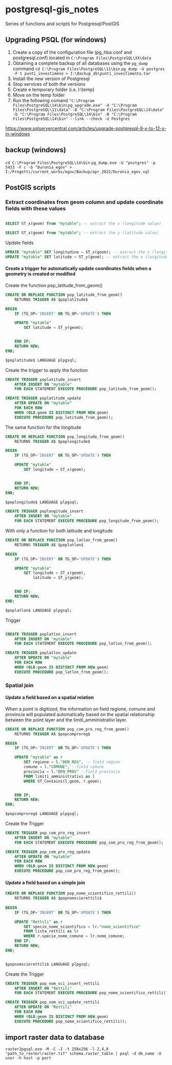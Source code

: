 # postgresql-gis_notes
Series of functions and scripts for Postgresql/PostGIS
## Upgrading PSQL (for windows)
1) Create a copy of the configuration file (pg_hba.conf and postgresql.conf) located in `C:\Program Files\PostgreSQL\XX\data`
2) Obtaining a complete backup of all databases using the `pg_dump` command
`cd C:\Program Files\PostgreSQL\11\bin`
`pg_dump -U postgres -F t punti_investimeno > I:\Backup_db\punti_investimento.tar`
3) Install the new version of Postgresql
4) Stop services of both the versions
5) Create e temporary folder (i.e. I:\temp)
6) Move on the temp folder
7) Run the following comand `"C:\Program Files\PostgreSQL\14\bin\pg_upgrade.exe" -d "C:\Program Files\PostgreSQL\11\data" -D "C:\Program Files\PostgreSQL\14\data" -b "C:\Program Files\PostgreSQL\14\bin" -B "C:\Program Files\PostgreSQL\14\bin" --link --check -U Postgres`

https://www.sqlservercentral.com/articles/upgrade-postgresql-9-x-to-12-x-in-windows

## backup (windows)
`cd C:\Program Files\PostgreSQL\14\bin`
`pg_dump.exe -U "postgres" -p 5433 -F c -b "Duronia_egov" > I:/Progetti/current_works/egov/Backup/apr_2022/Duronia_egov.sql`

## PostGIS scripts
### Extract coordinates from geom column and update coordinate fields with these values

```sql

SELECT ST_x(geom) from "mytable"; -- extract the x (longitude value)

SELECT ST_x(geom) from "mytable"; -- extract the y (latitude value)
```
Update fields

```sql
UPDATE "mytable" SET longitudine = ST_x(geom); -- extract the x (longitude value)
UPDATE "mytable" SET latitude = ST_y(geom); -- extract the x (longitude value

```

#### Create a trigger for automatically update coordinates fields when a geometry is created or modified

Create the function pop_latitude_from_geom()
```sql
CREATE OR REPLACE FUNCTION pop_latitude_from_geom()
	RETURNS TRIGGER AS $poplatitude$

BEGIN
	IF (TG_OP='INSERT' OR TG_OP='UPDATE') THEN

	UPDATE "mytable"
		SET latitude = ST_y(geom);


	END IF;
	RETURN NEW;
END;

$poplatitude$ LANGUAGE plpgsql;
```

Create the trigger to apply the function

```sql
CREATE TRIGGER poplatitude_insert
	AFTER INSERT ON "mytable"
	FOR EACH STATEMENT EXECUTE PROCEDURE pop_latitude_from_geom();

CREATE TRIGGER poplatitude_update
	AFTER UPDATE ON "mytable"
	FOR EACH ROW
	WHEN (OLD.geom IS DISTINCT FROM NEW.geom)
	EXECUTE PROCEDURE pop_latitude_from_geom();
```

The same function for the longitude
```sql
CREATE OR REPLACE FUNCTION pop_longitude_from_geom()
	RETURNS TRIGGER AS $poplongitude$

BEGIN
	IF (TG_OP='INSERT' OR TG_OP='UPDATE') THEN

	UPDATE "mytable"
		SET longitude = ST_x(geom);


	END IF;
	RETURN NEW;
END;

$poplongitude$ LANGUAGE plpgsql;

CREATE TRIGGER poplongitude_insert
	AFTER INSERT ON "mytable"
	FOR EACH STATEMENT EXECUTE PROCEDURE pop_longitude_from_geom();

```


With only a function for both latitude and longitude

```sql
CREATE OR REPLACE FUNCTION pop_latlon_from_geom()
	RETURNS TRIGGER AS $poplatlon$

BEGIN
	IF (TG_OP='INSERT' OR TG_OP='UPDATE') THEN

	UPDATE "mytable"
		SET longitude = ST_x(geom),
			latitude = ST_y(geom);


	END IF;
	RETURN NEW;
END;

$poplatlon$ LANGUAGE plpgsql;
```

Trigger

```sql

CREATE TRIGGER poplatlon_insert
	AFTER INSERT ON "mytable"
	FOR EACH STATEMENT EXECUTE PROCEDURE pop_latlon_from_geom();

CREATE TRIGGER poplatlon_update
	AFTER UPDATE ON "mytable"
	FOR EACH ROW
	WHEN (OLD.geom IS DISTINCT FROM NEW.geom)
	EXECUTE PROCEDURE pop_latlon_from_geom();
```
### Spatial join
#### Update a field based on a spatial relation

When a point is digitized, the information on field regione, comune and provincia will populated automatically based on the spatial relationship between the point layer and the limiti_amministrativi layer.

```sql
CREATE OR REPLACE FUNCTION pop_com_pro_reg_from_geom()
	RETURNS TRIGGER AS $popcomproreg$

BEGIN
	IF (TG_OP='INSERT' OR TG_OP='UPDATE') THEN

	UPDATE "mytable" as r
		SET regione = l."DEN_REG", -- field region
		comune = l."COMUNE", --field comune
		provincia = l."DEN_PROV" --field provincia
		FROM limiti_amministrativi as l
		WHERE ST_Contains(l.geom, r.geom);


	END IF;
	RETURN NEW;
END;

$popcomproreg$ LANGUAGE plpgsql;
```
Create the Trigger
```sql
CREATE TRIGGER pop_com_pro_reg_insert
	AFTER INSERT ON "mytable"
	FOR EACH STATEMENT EXECUTE PROCEDURE pop_com_pro_reg_from_geom();

CREATE TRIGGER pop_com_pro_reg_update
	AFTER UPDATE ON "mytable"
	FOR EACH ROW
	WHEN (OLD.geom IS DISTINCT FROM NEW.geom)
	EXECUTE PROCEDURE pop_com_pro_reg_from_geom();
```

#### Update a field based on a simple join

```sql
CREATE OR REPLACE FUNCTION pop_nome_scientifico_rettili()
	RETURNS TRIGGER AS $popnomscierettili$
	
BEGIN
	IF (TG_OP='INSERT' OR TG_OP='UPDATE') THEN

	UPDATE "Rettili" as r
		SET specie_nome_scientifico = lr."nome_scientifico"
		FROM lista_rettili as lr
		WHERE r.specie_nome_comune = lr.nome_comune;
	END IF;
	RETURN NEW;
END;


$popnomscierettili$ LANGUAGE plpgsql;
```
Create the Trigger
```sql
CREATE TRIGGER pop_nom_sci_insert_rettili
	AFTER INSERT ON "Rettili"
	FOR EACH STATEMENT EXECUTE PROCEDURE pop_nome_scientifico_rettili();

CREATE TRIGGER pop_nom_sci_update_rettili
	AFTER UPDATE ON "Rettili"
	FOR EACH ROW
	WHEN (OLD.geom IS DISTINCT FROM NEW.geom)
	EXECUTE PROCEDURE pop_nome_scientifico_rettili();
```
## import raster data to database
```
raster2pgsql.exe -M -C -I -t 256x256 -l 2,4,8 "path_to_raster\raster.tif" schema.raster_table | psql -d db_name -U user -h host -p port
```

